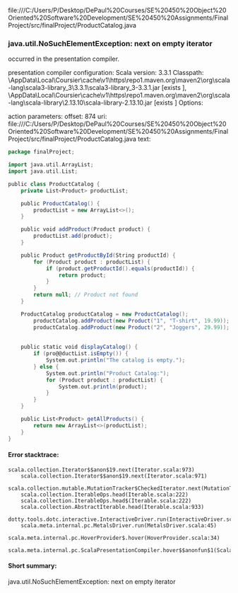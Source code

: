 file:///C:/Users/P/Desktop/DePaul%20Courses/SE%20450%20Object%20Oriented%20Software%20Development/SE%20450%20Assignments/FinalProject/src/finalProject/ProductCatalog.java
### java.util.NoSuchElementException: next on empty iterator

occurred in the presentation compiler.

presentation compiler configuration:
Scala version: 3.3.1
Classpath:
<HOME>\AppData\Local\Coursier\cache\v1\https\repo1.maven.org\maven2\org\scala-lang\scala3-library_3\3.3.1\scala3-library_3-3.3.1.jar [exists ], <HOME>\AppData\Local\Coursier\cache\v1\https\repo1.maven.org\maven2\org\scala-lang\scala-library\2.13.10\scala-library-2.13.10.jar [exists ]
Options:



action parameters:
offset: 874
uri: file:///C:/Users/P/Desktop/DePaul%20Courses/SE%20450%20Object%20Oriented%20Software%20Development/SE%20450%20Assignments/FinalProject/src/finalProject/ProductCatalog.java
text:
```scala
package finalProject;

import java.util.ArrayList;
import java.util.List;

public class ProductCatalog {
	private List<Product> productList;

    public ProductCatalog() {
        productList = new ArrayList<>();
    }

    public void addProduct(Product product) {
        productList.add(product);
    }

    public Product getProductById(String productId) {
        for (Product product : productList) {
            if (product.getProductId().equals(productId)) {
                return product;
            }
        }
        return null; // Product not found
    }

    ProductCatalog productCatalog = new ProductCatalog();
        productCatalog.addProduct(new Product("1", "T-shirt", 19.99));
        productCatalog.addProduct(new Product("2", "Joggers", 29.99));
        
    
    public static void displayCatalog() {
        if (pro@@ductList.isEmpty()) {
            System.out.println("The catalog is empty.");
        } else {
            System.out.println("Product Catalog:");
            for (Product product : productList) {
                System.out.println(product);
            }
        }
    }

    public List<Product> getAllProducts() {
        return new ArrayList<>(productList);
    }
}

```



#### Error stacktrace:

```
scala.collection.Iterator$$anon$19.next(Iterator.scala:973)
	scala.collection.Iterator$$anon$19.next(Iterator.scala:971)
	scala.collection.mutable.MutationTracker$CheckedIterator.next(MutationTracker.scala:76)
	scala.collection.IterableOps.head(Iterable.scala:222)
	scala.collection.IterableOps.head$(Iterable.scala:222)
	scala.collection.AbstractIterable.head(Iterable.scala:933)
	dotty.tools.dotc.interactive.InteractiveDriver.run(InteractiveDriver.scala:168)
	scala.meta.internal.pc.MetalsDriver.run(MetalsDriver.scala:45)
	scala.meta.internal.pc.HoverProvider$.hover(HoverProvider.scala:34)
	scala.meta.internal.pc.ScalaPresentationCompiler.hover$$anonfun$1(ScalaPresentationCompiler.scala:352)
```
#### Short summary: 

java.util.NoSuchElementException: next on empty iterator